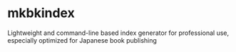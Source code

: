 # mkbkindex
Lightweight and command-line based index generator for professional use, especially optimized for Japanese book publishing
